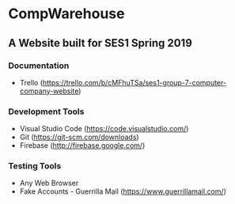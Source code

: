 # CompWarehouse
## A Website built for SES1 Spring 2019
### Documentation
* Trello (https://trello.com/b/cMFhuTSa/ses1-group-7-computer-company-website)

### Development Tools
* Visual Studio Code (https://code.visualstudio.com/)
* Git (https://git-scm.com/downloads)
* Firebase (http://firebase.google.com/)

### Testing Tools
* Any Web Browser
* Fake Accounts - Guerrilla Mail (https://www.guerrillamail.com/)
